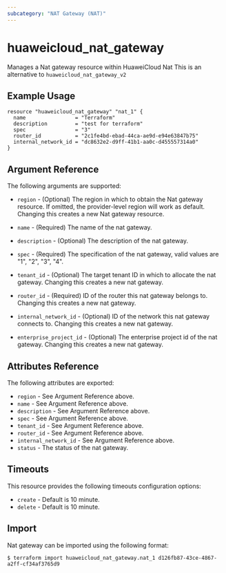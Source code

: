 ```yaml
---
subcategory: "NAT Gateway (NAT)"
---
```


# huaweicloud\_nat\_gateway

Manages a Nat gateway resource within HuaweiCloud Nat
This is an alternative to `huaweicloud_nat_gateway_v2`

## Example Usage

```hcl
resource "huaweicloud_nat_gateway" "nat_1" {
  name                = "Terraform"
  description         = "test for terraform"
  spec                = "3"
  router_id           = "2c1fe4bd-ebad-44ca-ae9d-e94e63847b75"
  internal_network_id = "dc8632e2-d9ff-41b1-aa0c-d455557314a0"
}
```

## Argument Reference

The following arguments are supported:

* `region` - (Optional) The region in which to obtain the Nat gateway resource. If omitted, the provider-level region will work as default. Changing this creates a new Nat gateway resource.

* `name` - (Required) The name of the nat gateway.

* `description` - (Optional) The description of the nat gateway.

* `spec` - (Required) The specification of the nat gateway, valid values are "1",
    "2", "3", "4".

* `tenant_id` - (Optional) The target tenant ID in which to allocate the nat
    gateway. Changing this creates a new nat gateway.

* `router_id` - (Required) ID of the router this nat gateway belongs to. Changing
    this creates a new nat gateway.

* `internal_network_id` - (Optional) ID of the network this nat gateway connects to.
    Changing this creates a new nat gateway.

* `enterprise_project_id` - (Optional) The enterprise project id of the nat gateway. 
    Changing this creates a new nat gateway.

## Attributes Reference

The following attributes are exported:

* `region` - See Argument Reference above.
* `name` - See Argument Reference above.
* `description` - See Argument Reference above.
* `spec` - See Argument Reference above.
* `tenant_id` - See Argument Reference above.
* `router_id` - See Argument Reference above.
* `internal_network_id` - See Argument Reference above.
* `status` - The status of the nat gateway.

## Timeouts
This resource provides the following timeouts configuration options:
- `create` - Default is 10 minute.
- `delete` - Default is 10 minute.

## Import

Nat gateway can be imported using the following format:

```
$ terraform import huaweicloud_nat_gateway.nat_1 d126fb87-43ce-4867-a2ff-cf34af3765d9
```